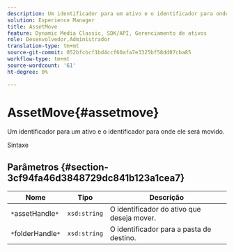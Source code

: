 ```yaml
---
description: Um identificador para um ativo e o identificador para onde ele será movido.
solution: Experience Manager
title: AssetMove
feature: Dynamic Media Classic, SDK/API, Gerenciamento de ativos
role: Desenvolvedor,Administrador
translation-type: tm+mt
source-git-commit: 052bfcbcf1bd4ccf60afa7e3325bf58dd07cba85
workflow-type: tm+mt
source-wordcount: '61'
ht-degree: 0%

---
```



# AssetMove{#assetmove}

Um identificador para um ativo e o identificador para onde ele será movido.

Sintaxe

## Parâmetros {#section-3cf94fa46d3848729dc841b123a1cea7}

| Nome | Tipo | Descrição |
|---|---|---|
| `*`assetHandle`*` | `xsd:string` | O identificador do ativo que deseja mover. |
| `*`folderHandle`*` | `xsd:string` | O identificador para a pasta de destino. |

